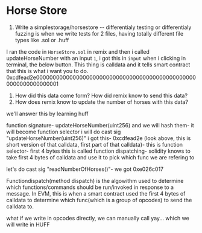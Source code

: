 # Horse Store

1. Write a simplestorage/horsestore
--
differentialy testing or differentialy fuzzing is when we write tests for 2 files, having totally different file types like .sol or .huff

I ran the code in `HorseStore.sol` in remix and then i called updateHorseNumber with an input `1`, i got this in `input` when i clicking in terminal, the below button. This thing is calldata and it tells smart contract that this is what i want you to do.
0xcdfead2e0000000000000000000000000000000000000000000000000000000000000001 

1. How did this data come form? How did remix know to send this data?
2. How does remix know to update the number of horses with this data?

we'll answer this by learning huff

function signature- updateHorseNumber(uint256) and we will hash them- it will become function selector
i will do cast sig "updateHorseNumber(uint256)"
i got this- 0xcdfead2e (look above, this is short version of that calldata, first part of that calldata)- this is function selector- first 4 bytes
this is called function dispatching- solidity knows to take first 4 bytes of calldata and use it to pick which func we are refering to

let's do cast sig "readNumberOfHorses()"- we got 0xe026c017

Functiondispatch(method dispatch) is the algowithm used to determine which functions/commands should be run/invoked in response to a message. In EVM, this is when a smart contract used the first 4 bytes of calldata to determine which func(which is a group of opcodes) to send the calldata to.

what if we write in opcodes directly, we can manually call yay... which we will write in HUFF

